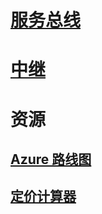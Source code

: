 # [服务总线](/azure/service-bus-messaging)
# [中继](/azure/service-bus-relay)
# 资源
## [Azure 路线图](https://azure.microsoft.com/roadmap/?category=enterprise-integration)
## [定价计算器](https://azure.microsoft.com/pricing/calculator/)
